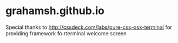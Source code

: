 # grahamsh.github.io
Special thanks to http://cssdeck.com/labs/pure-css-osx-terminal for providing framework fo rterminal welcome screen

